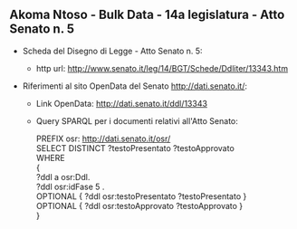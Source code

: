 ## Akoma Ntoso - Bulk Data - 14a legislatura - Atto Senato n. 5 ##

* Scheda del Disegno di Legge - Atto Senato n. 5:
	* http url: http://www.senato.it/leg/14/BGT/Schede/Ddliter/13343.htm

* Riferimenti al sito OpenData del Senato http://dati.senato.it/:
	* Link OpenData: http://dati.senato.it/ddl/13343
	* Query SPARQL per i documenti relativi all'Atto Senato:

        PREFIX osr: <http://dati.senato.it/osr/>  
		SELECT DISTINCT ?testoPresentato ?testoApprovato  
		WHERE  
		{  
		    ?ddl a osr:Ddl.  
		    ?ddl osr:idFase 5 .  
		    OPTIONAL { ?ddl osr:testoPresentato ?testoPresentato }  
		    OPTIONAL { ?ddl osr:testoApprovato ?testoApprovato }  
		}
		